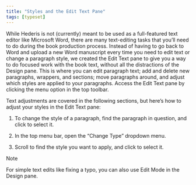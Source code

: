 ```yaml
---
title: "Styles and the Edit Text Pane"
tags: [typeset]
---
```

 
<html><body><section data-type="chapter" class="hsecchapter" data-hederis-type="hsecchapter" id="edit-text-mode" data-pi-attrs="id: edit-text-mode; data-tags: typeset;" role="doc-chapter" data-tags="typeset" data-author-name=" " data-book-title=" " title="Styles and the Edit Text Pane"><p class="hblkp" data-hederis-type="hblkp" id="pCzLAKOyD">While Hederis is not (currently) meant to be used as a full-featured text editor like Microsoft Word, there are many text-editing tasks that you&#8217;ll need to do during the book production process. Instead of having to go back to Word and upload a new Word manuscript every time you need to edit text or change a paragraph style, we created the Edit Text pane to give you a way to do focused work with the book text, without all the distractions of the Design pane. This is where you can edit paragraph text; add and delete new paragraphs, wrappers, and sections; move paragraphs around, and adjust which styles are applied to your paragraphs. Access the Edit Text pane by clicking the menu option in the top toolbar.</p><p class="hblkp" data-hederis-type="hblkp" id="pt27c20Z5">Text adjustments are covered in the following sections, but here&#8217;s how to adjust your styles in the Edit Text pane:</p><ol class="hwprnumlist" data-hederis-type="hwprnumlist" id="p6wxt5bpj"><li class="hblkoli" data-hederis-type="hblkoli" id="li687M0ugM"><p class="hblkoli" data-hederis-type="hblklip" id="pMrXgXWwi">To change the style of a paragraph, find the paragraph in question, and click to select it.</p></li><li class="hblkoli" data-hederis-type="hblkoli" id="li8Mr7JiWG"><p class="hblkoli" data-hederis-type="hblklip" id="pybFkSI0V">In the top menu bar, open the &#8220;Change Type&#8221; dropdown menu.</p></li><li class="hblkoli" data-hederis-type="hblkoli" id="liJokKuQdg"><p class="hblkoli" data-hederis-type="hblklip" id="pmuMG2pjA">Scroll to find the style you want to apply, and click to select it.</p></li></ol><aside class="hwprbox box" data-hederis-type="hwprbox" id="pwQFswnQD" data-type="sidebar"><p class="hblktype" data-hederis-type="hblktype" id="pvBJLaN9Q">Note</p><p class="hblkp" data-hederis-type="hblkp" id="p5TQ84EoU">For simple text edits like fixing a typo, you can also use Edit Mode in the Design pane.</p></aside></section></body></html>
